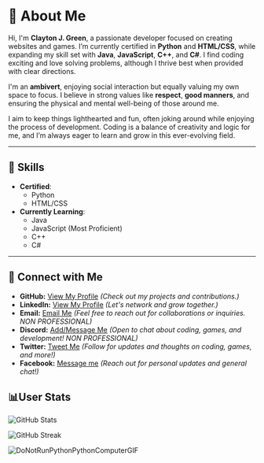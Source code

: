 # 👋 About Me

Hi, I'm **Clayton J. Green**, a passionate developer focused on creating websites and games. I’m currently certified in **Python** and **HTML/CSS**, while expanding my skill set with **Java**, **JavaScript**, **C++**, and **C#**. I find coding exciting and love solving problems, although I thrive best when provided with clear directions.

I'm an **ambivert**, enjoying social interaction but equally valuing my own space to focus. I believe in strong values like **respect**, **good manners**, and ensuring the physical and mental well-being of those around me.

I aim to keep things lighthearted and fun, often joking around while enjoying the process of development. Coding is a balance of creativity and logic for me, and I’m always eager to learn and grow in this ever-evolving field.

---

## 🚀 Skills
- **Certified**: 
  - Python 
  - HTML/CSS
- **Currently Learning**: 
  - Java 
  - JavaScript (Most Proficient)
  - C++
  - C# 

---

## 🔗 Connect with Me

- **GitHub:** [View My Profile](https://github.com/Cgree791) *(Check out my projects and contributions.)*
- **LinkedIn:** [View My Profile](https://www.linkedin.com/in/clayton-green-256477300) *(Let's network and grow together.)*
- **Email:** [Email Me](https://mail.google.com/mail/?view=cm&fs=1&to=cjwalkscool@gmail.com) *(Feel free to reach out for collaborations or inquiries. NON PROFESSIONAL)*
- **Discord:** [Add/Message Me](https://discord.com/users/595681336816173074) *(Open to chat about coding, games, and development! NON PROFESSIONAL)*
- **Twitter:** [Tweet Me](https://x.com/Cgree791)  *(Follow for updates and thoughts on coding, games, and more!)*
- **Facebook:** [Message me](https://www.facebook.com/Cgree791) *(Reach out for personal updates and general chat!)*

## 📊User Stats

![GitHub Stats](https://github-readme-stats.vercel.app/api?username=Cgree791&show_icons=true&theme=radical) 

![GitHub Streak](https://github-readme-streak-stats.herokuapp.com/?user=Cgree791)

![DoNotRunPythonPythonComputerGIF](https://github.com/user-attachments/assets/d208594c-074f-4241-bc30-14293d984605)
